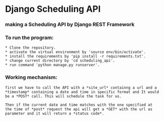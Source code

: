 # Django Scheduling API

### making a Scheduling API by Django REST Framework

### To run the program:
    * Clone the repository.
    * activate the virtual environment by 'source env/bin/activate'.
    * install the requirements by 'pip install -r requirements.txt'.
    * change current directory by 'cd scheduling_api'.
    * run command 'python manage.py runserver'.

### Working mechanism:
    first we have to call the API with a *site_url* containng a url and a *timestamp* containing a date and time in specific format and It would be a *POST* call. This will schedule the task for us.

    Then if the current date and time matches with the one specified at the time of *post* request the api will get a *GET* with the url as parameter and it will return a *status code*.
